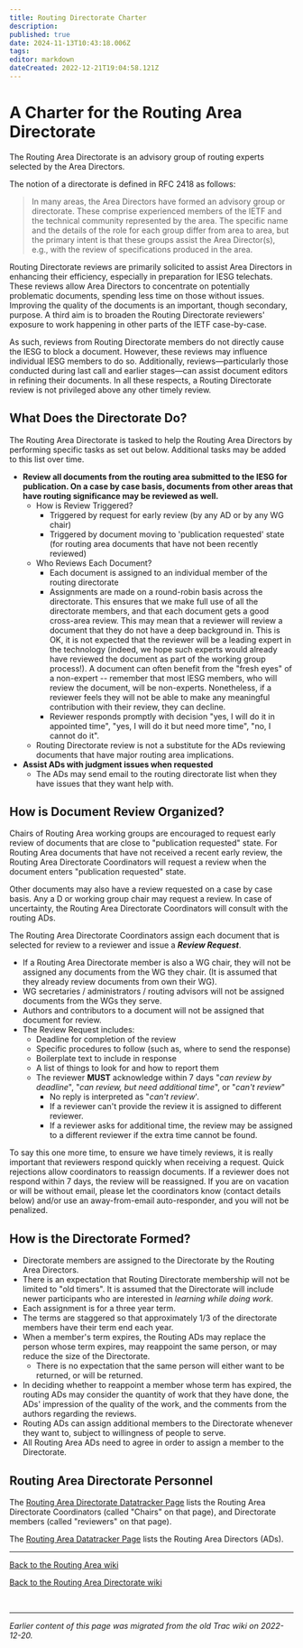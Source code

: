 ```yaml
---
title: Routing Directorate Charter
description: 
published: true
date: 2024-11-13T10:43:18.006Z
tags: 
editor: markdown
dateCreated: 2022-12-21T19:04:58.121Z
---
```


# A Charter for the Routing Area Directorate

The Routing Area Directorate is an advisory group of routing experts selected by the Area Directors.

The notion of a directorate is defined in RFC 2418 as follows:


>    In many areas, the Area Directors have formed an advisory group or
>    directorate. These comprise experienced members of the IETF and the
>    technical community represented by the area. The specific name and
>    the details of the role for each group differ from area to area, but
>    the primary intent is that these groups assist the Area Director(s),
>    e.g., with the review of specifications produced in the area.
> 

Routing Directorate reviews are primarily solicited to assist Area Directors in enhancing their efficiency, especially in preparation for IESG telechats. These reviews allow Area Directors to concentrate on potentially problematic documents, spending less time on those without issues. Improving the quality of the documents is an important, though secondary, purpose. A third aim is to broaden the Routing Directorate reviewers' exposure to work happening in other parts of the IETF case-by-case.
 
As such, reviews from Routing Directorate members do not directly cause the IESG to block a document. However, these reviews may influence individual IESG members to do so. Additionally, reviews—particularly those conducted during last call and earlier stages—can assist document editors in refining their documents. In all these respects, a Routing Directorate review is not privileged above any other timely review.


##  What Does the Directorate Do? 

The Routing Area Directorate is tasked to help the Routing Area Directors by performing specific tasks as set out below. Additional tasks may be added to this list over time.

* **Review all documents from the routing area submitted to the IESG for publication. On a case by case basis, documents from other areas that have routing significance may be reviewed as well.**
    * How is Review Triggered?
        * Triggered by request for early review (by any AD or by any WG chair)
        * Triggered by document moving to 'publication requested' state (for routing area documents that have not been recently reviewed)
    * Who Reviews Each Document?
        * Each document is assigned to an individual member of the routing directorate
        * Assignments are made on a round-robin basis across the directorate.  This ensures that we make full use of all the directorate members, and that each document gets a good cross-area review.  This may mean that a reviewer will review a document that they do not have a deep background in.  This is OK, it is not expected that the reviewer will be a leading expert in the technology (indeed, we hope such experts would already have reviewed the document as part of the working group process!). A document can often benefit from the "fresh eyes" of a non-expert -- remember that most IESG members, who will review the document, will be non-experts. Nonetheless, if a reviewer feels they will not be able to make any meaningful contribution with their review, they can decline.
        * Reviewer responds promptly with decision "yes, I will do it in appointed time", "yes, I will do it but need more time", "no, I cannot do it".
    * Routing Directorate review is not a substitute for the ADs reviewing documents that have major routing area implications.
* **Assist ADs with judgment issues when requested**
    * The ADs may send email to the routing directorate list when they have issues that they want help with.

## How is Document Review Organized? 

Chairs of Routing Area working groups are encouraged to request early review of documents that are close to "publication requested" state. For Routing Area documents that have not received a recent early review, the Routing Area Directorate Coordinators will request a review when the document enters "publication requested" state.

Other documents may also have a review requested on a case by case basis. Any a D or working group chair may request a review. In case of uncertainty, the Routing Area Directorate Coordinators will consult with the routing ADs.

The Routing Area Directorate Coordinators assign each document that is selected for review to a reviewer and issue a ***Review Request***.
  * If a Routing Area Directorate member is also a WG chair, they will not be assigned any documents from the WG they chair. (It is assumed that they already review documents from own their WG).
  * WG secretaries / administrators / routing advisors will not be assigned documents from the WGs they serve.
  * Authors and contributors to a document will not be assigned that document for review.
  * The Review Request includes:
      * Deadline for completion of the review
      * Specific procedures to follow (such as, where to send the response)
      * Boilerplate text to include in response
      * A list of things to look for and how to report them
    * The reviewer **MUST** acknowledge within 7 days "*can review by deadline*", "*can review, but need additional time*", or "*can't review*"
        * No reply is interpreted as "*can't review*'.
        * If a reviewer can't provide the review it is assigned to different reviewer.
        * If a reviewer asks for additional time, the review may be assigned to a different reviewer if the extra time cannot be found.

To say this one more time, to ensure we have timely reviews, it is really important that reviewers respond quickly when receiving a request. Quick rejections allow coordinators to reassign documents. If a reviewer does not respond within 7 days, the review will be reassigned. If you are on vacation or will be without email, please let the coordinators know (contact details below) and/or use an away-from-email auto-responder, and you will not be penalized.

## How is the Directorate Formed? 

* Directorate members are assigned to the Directorate by the Routing Area Directors.
* There is an expectation that Routing Directorate membership will not be limited to "old timers". It is assumed that the Directorate will include newer participants who are interested in *learning while doing work*.
* Each assignment is for a three year term.
* The terms are staggered so that approximately 1/3 of the directorate members have their term end each year.
* When a member's term expires, the Routing ADs may replace the person whose term expires, may reappoint the same person, or may reduce the size of the Directorate.
    * There is no expectation that the same person will either want to be returned, or will be returned.
* In deciding whether to reappoint a member whose term has expired, the routing ADs may consider the quantity of work that they have done, the ADs' impression of the quality of the work, and the comments from the authors regarding the reviews.
* Routing ADs can assign additional members to the Directorate whenever they want to, subject to willingness of people to serve.
* All Routing Area ADs need to agree in order to assign a member to the Directorate.

## Routing Area Directorate Personnel

The [Routing Area Directorate Datatracker Page](https://datatracker.ietf.org/group/rtgdir/about/) lists the Routing Area Directorate Coordinators (called "Chairs" on that page), and Directorate members (called "reviewers" on that page).

The [Routing Area Datatracker Page](https://datatracker.ietf.org/wg/#RTG) lists the Routing Area Directors (ADs). 

----

[Back to the Routing Area wiki](/group/rtg)

[Back to the Routing Area Directorate wiki](/group/rtg/RtgDir)

&nbsp;
&nbsp;
&nbsp;

---

*Earlier content of this page was migrated from the old Trac wiki on 2022-12-20.*
